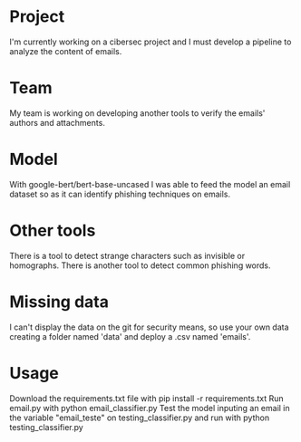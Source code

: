 # Project
I'm currently working on a cibersec project and I must develop a pipeline to analyze the content of emails.

# Team
My team is working on developing another tools to verify the emails' authors and attachments.

# Model
With google-bert/bert-base-uncased I was able to feed the model an email dataset so as it can identify phishing techniques on emails.

# Other tools
There is a tool to detect strange characters such as invisible or homographs.
There is another tool to detect common phishing words.

# Missing data
I can't display the data on the git for security means, so use your own data creating a folder named 'data' and deploy a .csv named 'emails'.

# Usage
Download the requirements.txt file with
  pip install -r requirements.txt
Run email.py with
  python email_classifier.py
Test the model inputing an email in the variable "email_teste" on testing_classifier.py and run with
  python testing_classifier.py
